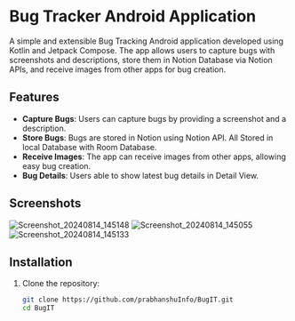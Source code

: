 # Bug Tracker Android Application

A simple and extensible Bug Tracking Android application developed using Kotlin and Jetpack Compose. The app allows users to capture bugs with screenshots and descriptions, 
store them in Notion Database via Notion APIs, and receive images from other apps for bug creation.

## Features

- **Capture Bugs**: Users can capture bugs by providing a screenshot and a description.
- **Store Bugs**: Bugs are stored in Notion using Notion API. All Stored in local Database with Room Database.
- **Receive Images**: The app can receive images from other apps, allowing easy bug creation.
- **Bug Details**: Users able to show latest bug details in Detail View.

## Screenshots

![Screenshot_20240814_145148](https://github.com/user-attachments/assets/017bc57d-0b12-4b33-9e5b-cf980c326138)
![Screenshot_20240814_145055](https://github.com/user-attachments/assets/5a73db67-cca7-4fb8-8db5-f940e3562389)
![Screenshot_20240814_145133](https://github.com/user-attachments/assets/4856a0d8-dcea-4754-9e0e-162130b33149)


## Installation

1. Clone the repository:
   ```bash
   git clone https://github.com/prabhanshuInfo/BugIT.git
   cd BugIT
